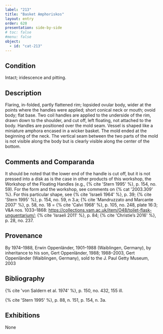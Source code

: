 ```yaml
---
label: "213"
title: "Basket Amphoriskos"
layout: entry
order: 620
presentation: side-by-side
# toc: false
#menu: false 
object:
  - id: "cat-213"
---
```


## Condition

Intact; iridescence and pitting.

## Description

Flaring, in-folded, partly flattened rim; lopsided ovular body, wider at the points where the handles were applied; short conical neck or mouth; ovoid body; flat base. Two coil handles are applied to the underside of the rim, drawn down to the shoulder, and cut off, left floating, not attached to the body. Handles are positioned over the mold seam. Vessel is shaped like a miniature amphora encased in a wicker basket. The mold ended at the beginning of the neck. The vertical seam between the two parts of the mold is not visible along the body but is clearly visible along the center of the bottom.

## Comments and Comparanda

It should be noted that the lower end of the handle is cut off, but it is not pressed into a disk as is the case in other products of this workshop, the Workshop of the Floating Handles (e.g., {% cite 'Stern 1995' %}, p. 154, no. 59). For the form and the workshop, see comments on {% cat '2003.309' %}. For this particular shape, see {% cite 'Israeli 1964' %}, p. 39; {% cite 'Stern 1995' %}, p. 154, no. 59, n 3.a; {% cite 'Mandruzzato and Marcante 2007' %}, p. 58, no. 18 = {% cite 'Calvi 1968' %}, p. 105, no. 248, plate 16:3; V&A nos. 1033–1868: <https://collections.vam.ac.uk/item/O48/toilet-flask-unguentarium/>; {% cite 'Israeli 2011' %}, p. 84; {% cite 'Christie’s 2016' %}, p. 28, no. 237.

## Provenance

By 1974–1988, Erwin Oppenländer, 1901–1988 (Waiblingen, Germany), by inheritance to his son, Gert Oppenländer, 1988; 1988–2003, Gert Oppenländer (Waiblingen, Germany), sold to the J. Paul Getty Museum, 2003

## Bibliography

{% cite 'von Saldern et al. 1974' %}, p. 150, no. 432, 155 ill.

{% cite 'Stern 1995' %}, p. 88, n. 151, p. 154, n. 3a.

## Exhibitions

None